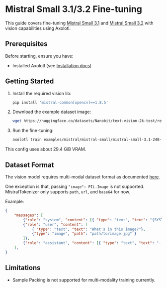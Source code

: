 # Mistral Small 3.1/3.2 Fine-tuning

This guide covers fine-tuning [Mistral Small 3.1](mistralai/Mistral-Small-3.1-24B-Instruct-2503) and [Mistral Small 3.2](mistralai/Mistral-Small-3.2-24B-Instruct-2506) with vision capabilities using Axolotl.

## Prerequisites

Before starting, ensure you have:
- Installed Axolotl (see [Installation docs](https://docs.axolotl.ai/docs/installation.html))

## Getting Started

1. Install the required vision lib:
    ```bash
    pip install 'mistral-common[opencv]==1.8.5'
    ```

2. Download the example dataset image:
   ```bash
   wget https://huggingface.co/datasets/Nanobit/text-vision-2k-test/resolve/main/African_elephant.jpg
   ```

3. Run the fine-tuning:
   ```bash
   axolotl train examples/mistral/mistral-small/mistral-small-3.1-24B-lora.yml
   ```

This config uses about 29.4 GiB VRAM.

## Dataset Format

The vision model requires multi-modal dataset format as documented [here](https://docs.axolotl.ai/docs/multimodal.html#dataset-format).

One exception is that, passing `"image": PIL.Image` is not supported. MistralTokenizer only supports `path`, `url`, and `base64` for now.

Example:
```json
{
    "messages": [
        {"role": "system", "content": [{ "type": "text", "text": "{SYSTEM_PROMPT}"}]},
        {"role": "user", "content": [
            { "type": "text", "text": "What's in this image?"},
            {"type": "image", "path": "path/to/image.jpg" }
        ]},
        {"role": "assistant", "content": [{ "type": "text", "text": "..." }]},
    ],
}
```

## Limitations

- Sample Packing is not supported for multi-modality training currently.

